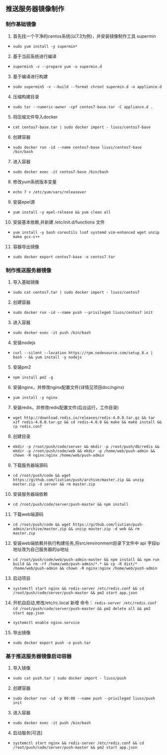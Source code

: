 ## 推送服务器镜像制作

### 制作基础镜像

1. 首先找一个干净的centos系统(以7.3为例)，并安装镜像制作工具 supermin
- `sudo yum install -y supermin*`
2. 基于当前系统进行编译
- `supermin5 -v --prepare yum -o supermin.d`
3. 基于编译进行构建
- `sudo supermin5 -v --build --format chroot supermin.d -o appliance.d`
4. 压缩构建目录
- `sudo tar --numeric-owner -cpf centos7-base.tar -C appliance.d . `
5. 将压缩文件导入docker
- `cat centos7-base.tar | sudo docker import - liuss/centos7-base`
6. 创建容器
- `sudo docker run -id --name centos7-base liuss/centos7-base /bin/bash`
7. 进入容器
- `sudo docker exec -it centos7-base /bin/bash`
8. 修改yum系统版本变量
- `echo 7 > /etc/yum/vars/releasever`
9. 安装epel源
- `yum install -y epel-release && yum clean all`
10. 安装基本依赖,并新建 /etc/init.d/functions  文件
- `yum install -y bash coreutils lsof systemd vim-enhanced wget unzip make gcc-c++ `
11. 容器导出镜像
- `sudo docker export centos7-base -o centos7.tar`



### 制作推送服务器镜像

1. 导入基础镜像
- `sudo cat centos7.tar | sudo docker import - liuss/centos7`
2. 创建容器
- `sudo docker run -id --name push --privileged liuss/centos7 init`
3. 进入容器
- `sudo docker exec -it push /bin/bash`
4. 安装nodejs
- `curl --silent --location https://rpm.nodesource.com/setup_8.x | bash - && yum install -y nodejs`
5. 安装pm2
- `npm install pm2 -g`
6. 安装nginx，并修改nginx配置文件(详情见项目doc/nginx)
- `yum install -y nginx`
7. 安装redis，并修改redis配置文件(后台运行，工作目录)
- `wget http://download.redis.io/releases/redis-4.0.0.tar.gz && tar xzf redis-4.0.0.tar.gz && cd redis-4.0.0 && make && make install && cp redis.conf`
8. 创建目录
- `mkdir -p /root/push/code/server && mkdir -p /root/push/db/redis && mkdir -p /root/push/code/web && mkdir -p /home/web/push-admin && chown -R nginx:nginx /home/web/push-admin`
9. 下载服务器端源码
- `cd /root/push/code && wget https://github.com/liutian/push/archive/master.zip && unzip master.zip -d server && rm master.zip`
10. 安装服务器端依赖
- `cd /root/push/code/server/push-master && npm install `
11. 下载web端源码
- `cd /root/push/code && wget https://github.com/liutian/push-admin/archive/master.zip && unzip master.zip -d web && rm master.zip`
12. 安装web端依赖并执行构建任务,将src/environment目录下文件中 api 字段ip地址改为自己服务器的ip地址 
- `cd /root/push/code/web/push-admin-master && npm install && npm run build && rm -rf /home/web/push-admin/*.* && cp -R dist/* /home/web/push-admin && chown -R nginx:nginx /home/web/push-admin`
13. 启动项目
- `systemctl start nginx && redis-server /etc/redis.conf && cd /root/push/code/server/push-master && pm2 start app.json`
14. 开机自启动,修改/etc/rc.local 新增 命令： `redis-server /etc/redis.conf`  `cd /root/push/code/server/push-master && pm2 delete all && pm2 start app.json`
- `systemctl enable nginx.service`
15. 导出镜像
- `sudo docker export push -o push.tar`


### 基于推送服务器镜像启动容器
1. 导入镜像
- `sudo cat push.tar | sudo docker import - liuss/push`
2. 创建容器
- `sudo docker run -id -p 80:80 --name push --privileged liuss/push init`
3. 进入容器
- `sudo docker exec -it push /bin/bash`
4. 启动服务[可选]
- `systemctl start nginx && redis-server /etc/redis.conf && cd /root/push/code/server/push-master && pm2 start app.json`




